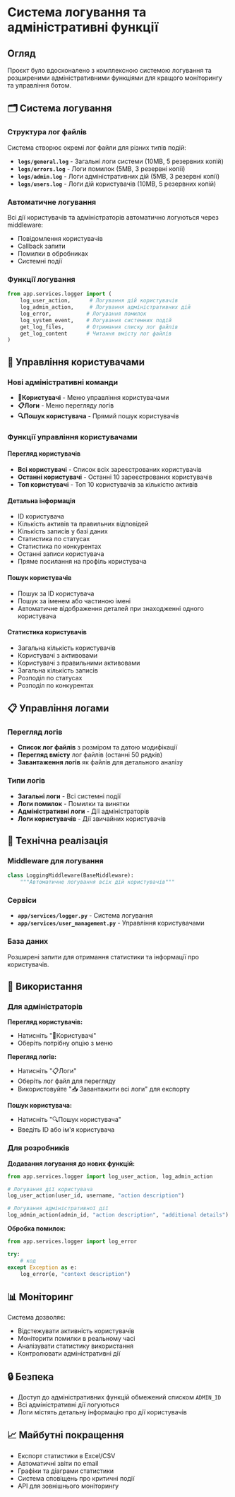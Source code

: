 # Система логування та адміністративні функції

## Огляд

Проєкт було вдосконалено з комплексною системою логування та розширеними адміністративними функціями для кращого моніторингу та управління ботом.

## 🗂 Система логування

### Структура лог файлів

Система створює окремі лог файли для різних типів подій:

- **`logs/general.log`** - Загальні логи системи (10MB, 5 резервних копій)
- **`logs/errors.log`** - Логи помилок (5MB, 3 резервні копії)
- **`logs/admin.log`** - Логи адміністративних дій (5MB, 3 резервні копії)
- **`logs/users.log`** - Логи дій користувачів (10MB, 5 резервних копій)

### Автоматичне логування

Всі дії користувачів та адміністраторів автоматично логуються через middleware:

- Повідомлення користувачів
- Callback запити
- Помилки в обробниках
- Системні події

### Функції логування

```python
from app.services.logger import (
    log_user_action,      # Логування дій користувачів
    log_admin_action,     # Логування адміністративних дій
    log_error,           # Логування помилок
    log_system_event,    # Логування системних подій
    get_log_files,       # Отримання списку лог файлів
    get_log_content      # Читання вмісту лог файлів
)
```

## 👥 Управління користувачами

### Нові адміністративні команди

- **👥Користувачі** - Меню управління користувачами
- **📋Логи** - Меню перегляду логів
- **🔍Пошук користувача** - Прямий пошук користувачів

### Функції управління користувачами

#### Перегляд користувачів

- **Всі користувачі** - Список всіх зареєстрованих користувачів
- **Останні користувачі** - Останні 10 зареєстрованих користувачів
- **Топ користувачі** - Топ 10 користувачів за кількістю активів

#### Детальна інформація

- ID користувача
- Кількість активів та правильних відповідей
- Кількість записів у базі даних
- Статистика по статусах
- Статистика по конкурентах
- Останні записи користувача
- Пряме посилання на профіль користувача

#### Пошук користувачів

- Пошук за ID користувача
- Пошук за іменем або частиною імені
- Автоматичне відображення деталей при знаходженні одного користувача

#### Статистика користувачів

- Загальна кількість користувачів
- Користувачі з активовами
- Користувачі з правильними активовами
- Загальна кількість записів
- Розподіл по статусах
- Розподіл по конкурентах

## 📋 Управління логами

### Перегляд логів

- **Список лог файлів** з розміром та датою модифікації
- **Перегляд вмісту** лог файлів (останні 50 рядків)
- **Завантаження логів** як файлів для детального аналізу

### Типи логів

- **Загальні логи** - Всі системні події
- **Логи помилок** - Помилки та винятки
- **Адміністративні логи** - Дії адміністраторів
- **Логи користувачів** - Дії звичайних користувачів

## 🔧 Технічна реалізація

### Middleware для логування

```python
class LoggingMiddleware(BaseMiddleware):
    """Автоматичне логування всіх дій користувачів"""
```

### Сервіси

- **`app/services/logger.py`** - Система логування
- **`app/services/user_management.py`** - Управління користувачами

### База даних

Розширені запити для отримання статистики та інформації про користувачів.

## 🚀 Використання

### Для адміністраторів

**Перегляд користувачів:**

- Натисніть "👥Користувачі"
- Оберіть потрібну опцію з меню

**Перегляд логів:**

- Натисніть "📋Логи"
- Оберіть лог файл для перегляду
- Використовуйте "📥 Завантажити всі логи" для експорту

**Пошук користувача:**

- Натисніть "🔍Пошук користувача"
- Введіть ID або ім'я користувача

### Для розробників

**Додавання логування до нових функцій:**

```python
from app.services.logger import log_user_action, log_admin_action

# Логування дії користувача
log_user_action(user_id, username, "action description")

# Логування адміністративної дії
log_admin_action(admin_id, "action description", "additional details")
```

**Обробка помилок:**  

```python
from app.services.logger import log_error

try:
    # код
except Exception as e:
    log_error(e, "context description")
```

## 📊 Моніторинг

Система дозволяє:

- Відстежувати активність користувачів
- Моніторити помилки в реальному часі
- Аналізувати статистику використання
- Контролювати адміністративні дії

## 🔒 Безпека

- Доступ до адміністративних функцій обмежений списком `ADMIN_ID`
- Всі адміністративні дії логуються
- Логи містять детальну інформацію про дії користувачів

## 📈 Майбутні покращення

- Експорт статистики в Excel/CSV
- Автоматичні звіти по email
- Графіки та діаграми статистики
- Система сповіщень про критичні події
- API для зовнішнього моніторингу
